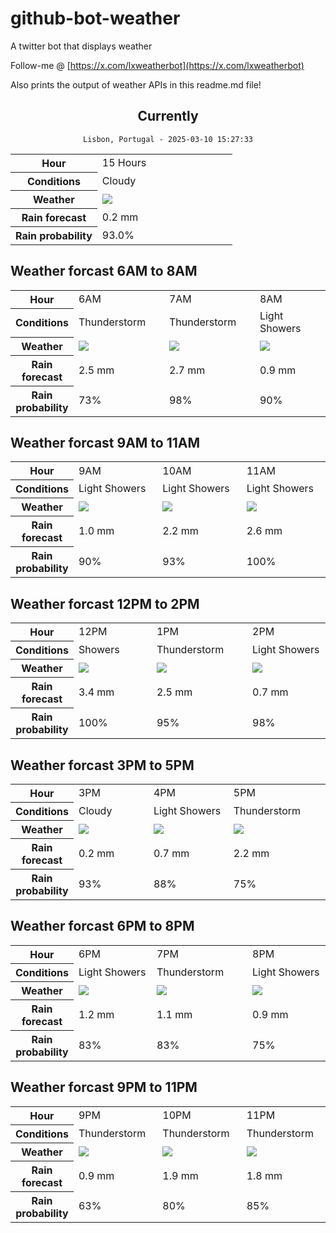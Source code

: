 # github-bot-weather
A twitter bot that displays weather

Follow-me @ [https://x.com/lxweatherbot](https://x.com/lxweatherbot)

Also prints the output of weather APIs in this readme.md file!

<div align="center">

## Currently
`Lisbon, Portugal - 2025-03-10 15:27:33`

<table>
    <tr>
        <th>Hour</th>
        <td>15 Hours</td>
    </tr>
    <tr>
        <th>Conditions</th>
        <td>Cloudy</td>
    </tr>
    <tr>
        <th>Weather</th>
        <td><img src="http://openweathermap.org/img/wn/03d@2x.png"/></td>
    </tr>
    <tr>
        <th>Rain forecast</th>
        <td width="200px">0.2 mm</td>
    </tr>
    <tr>
        <th>Rain probability</th>
        <td>93.0%</td>
    </tr>
</table>

</div>


## Weather forcast 6AM to 8AM


<table>
    <tr>
        <th>Hour</th>
        <td> 6AM </td><td> 7AM </td><td> 8AM </td>
    </tr>
    <tr>
        <th>Conditions</th>
        <td>Thunderstorm</td><td>Thunderstorm</td><td>Light Showers</td>
    </tr>
    <tr>
        <th>Weather</th>
        <td><img src="http://openweathermap.org/img/wn/11d@2x.png"/></td><td><img src="http://openweathermap.org/img/wn/11d@2x.png"/></td><td><img src="http://openweathermap.org/img/wn/09d@2x.png"/></td>
    </tr>
    <tr>
        <th>Rain forecast</th>
        <td width="200px">2.5 mm</td><td width="200px">2.7 mm</td><td width="200px">0.9 mm</td>
    </tr>
    <tr>
        <th>Rain probability</th>
        <td>73%</td><td>98%</td><td>90%</td>
    </tr>
</table>


## Weather forcast 9AM to 11AM


<table>
    <tr>
        <th>Hour</th>
        <td> 9AM </td><td> 10AM </td><td> 11AM </td>
    </tr>
    <tr>
        <th>Conditions</th>
        <td>Light Showers</td><td>Light Showers</td><td>Light Showers</td>
    </tr>
    <tr>
        <th>Weather</th>
        <td><img src="http://openweathermap.org/img/wn/09d@2x.png"/></td><td><img src="http://openweathermap.org/img/wn/09d@2x.png"/></td><td><img src="http://openweathermap.org/img/wn/09d@2x.png"/></td>
    </tr>
    <tr>
        <th>Rain forecast</th>
        <td width="200px">1.0 mm</td><td width="200px">2.2 mm</td><td width="200px">2.6 mm</td>
    </tr>
    <tr>
        <th>Rain probability</th>
        <td>90%</td><td>93%</td><td>100%</td>
    </tr>
</table>


## Weather forcast 12PM to 2PM


<table>
    <tr>
        <th>Hour</th>
        <td> 12PM </td><td> 1PM </td><td> 2PM </td>
    </tr>
    <tr>
        <th>Conditions</th>
        <td>Showers</td><td>Thunderstorm</td><td>Light Showers</td>
    </tr>
    <tr>
        <th>Weather</th>
        <td><img src="http://openweathermap.org/img/wn/09d@2x.png"/></td><td><img src="http://openweathermap.org/img/wn/11d@2x.png"/></td><td><img src="http://openweathermap.org/img/wn/09d@2x.png"/></td>
    </tr>
    <tr>
        <th>Rain forecast</th>
        <td width="200px">3.4 mm</td><td width="200px">2.5 mm</td><td width="200px">0.7 mm</td>
    </tr>
    <tr>
        <th>Rain probability</th>
        <td>100%</td><td>95%</td><td>98%</td>
    </tr>
</table>

## Weather forcast 3PM to 5PM

<table>
    <tr>
        <th>Hour</th>
        <td> 3PM </td><td> 4PM </td><td> 5PM </td>
    </tr>
    <tr>
        <th>Conditions</th>
        <td>Cloudy</td><td>Light Showers</td><td>Thunderstorm</td>
    </tr>
    <tr>
        <th>Weather</th>
        <td><img src="http://openweathermap.org/img/wn/03d@2x.png"/></td><td><img src="http://openweathermap.org/img/wn/09d@2x.png"/></td><td><img src="http://openweathermap.org/img/wn/11d@2x.png"/></td>
    </tr>
    <tr>
        <th>Rain forecast</th>
        <td width="200px">0.2 mm</td><td width="200px">0.7 mm</td><td width="200px">2.2 mm</td>
    </tr>
    <tr>
        <th>Rain probability</th>
        <td>93%</td><td>88%</td><td>75%</td>
    </tr>
</table>

## Weather forcast 6PM to 8PM

<table>
    <tr>
        <th>Hour</th>
        <td> 6PM </td><td> 7PM </td><td> 8PM </td>
    </tr>
    <tr>
        <th>Conditions</th>
        <td>Light Showers</td><td>Thunderstorm</td><td>Light Showers</td>
    </tr>
    <tr>
        <th>Weather</th>
        <td><img src="http://openweathermap.org/img/wn/09d@2x.png"/></td><td><img src="http://openweathermap.org/img/wn/11n@2x.png"/></td><td><img src="http://openweathermap.org/img/wn/09n@2x.png"/></td>
    </tr>
    <tr>
        <th>Rain forecast</th>
        <td width="200px">1.2 mm</td><td width="200px">1.1 mm</td><td width="200px">0.9 mm</td>
    </tr>
    <tr>
        <th>Rain probability</th>
        <td>83%</td><td>83%</td><td>75%</td>
    </tr>
</table>

## Weather forcast 9PM to 11PM

<table>
    <tr>
        <th>Hour</th>
        <td> 9PM </td><td> 10PM </td><td> 11PM </td>
    </tr>
    <tr>
        <th>Conditions</th>
        <td>Thunderstorm</td><td>Thunderstorm</td><td>Thunderstorm</td>
    </tr>
    <tr>
        <th>Weather</th>
        <td><img src="http://openweathermap.org/img/wn/11n@2x.png"/></td><td><img src="http://openweathermap.org/img/wn/11n@2x.png"/></td><td><img src="http://openweathermap.org/img/wn/11n@2x.png"/></td>
    </tr>
    <tr>
        <th>Rain forecast</th>
        <td width="200px">0.9 mm</td><td width="200px">1.9 mm</td><td width="200px">1.8 mm</td>
    </tr>
    <tr>
        <th>Rain probability</th>
        <td>63%</td><td>80%</td><td>85%</td>
    </tr>
</table>

